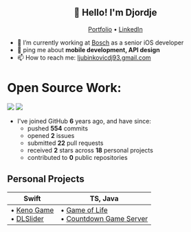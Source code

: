 <h2 align="center">👋 Hello! I'm Djordje</h2>
<p align="center">
  <a href="https://ljubinkovicdj93.github.io/projects">Portfolio</a> •
  <a href="https://www.linkedin.com/in/djordje-ljubinkovic-978a8a29b/">LinkedIn</a>
</p>


- 🔭 I’m currently working at [Bosch](https://www.bosch.rs/) as a senior iOS developer
- 💬 ping me about **mobile development, API design**
- 📫 How to reach me: [ljubinkovicdj93.gmail.com](mailto:ljubinkovicdj93@gmail.com)

# Open Source Work:

![](https://github-readme-stats.vercel.app/api/top-langs/?username=ljubinkovicdj93&theme=swift&hide_border=false&include_all_commits=false&count_private=true&layout=compact)
![](https://github-readme-stats.vercel.app/api?username=ljubinkovicdj93&theme=swift&hide_border=false&include_all_commits=false&count_private=true)<br/>

- I've joined GitHub **6** years ago, and have since:
  - pushed **554** commits
  - opened **2** issues
  - submitted **22** pull requests
  - received **2** stars across **18** personal projects
  - contributed to **0** public repositories
 
## Personal Projects

| **Swift**                                                                                                                                                                                                                                                                                                                                                                                                                                                                                                                                                                                                                                                                                                                                                                                                                                                                                                                                                                                                                                                                                                                                                                                                                                                                                                                                                  | **TS**, **Java**                                                                                                                                                                                                                                                                                                                                                                                                                                                                                                                                                                                                                                                                                                                                                                                                                                                                                                                                                                                                                                                                                                                                                                                                                                                                                                        |
| --------------------------------------------------------------------------------------------------------------------------------------------------------------------------------------------------------------------------------------------------------------------------------------------------------------------------------------------------------------------------------------------------------------------------------------------------------------------------------------------------------------------------------------------------------------------------------------------------------------------------------------------------------------------------------------------------------------------------------------------------------------------------------------------------------------------------------------------------------------------------------------------------------------------------------------------------------------------------------------------------------------------------------------------------------------------------------------------------------------------------------------------------------------------------------------------------------------------------------------------------------------------------------------------------------------------------------------------------------- | --------------------------------------------------------------------------------------------------------------------------------------------------------------------------------------------------------------------------------------------------------------------------------------------------------------------------------------------------------------------------------------------------------------------------------------------------------------------------------------------------------------------------------------------------------------------------------------------------------------------------------------------------------------------------------------------------------------------------------------------------------------------------------------------------------------------------------------------------------------------------------------------------------------------------------------------------------------------------------------------------------------------------------------------------------------------------------------------------------------------------------------------------------------------------------------------------------------------------------------------------------------------------------------------------------------------------------------------------------------------------------- |
| • [Keno Game](https://github.com/ljubinkovicdj93/GreekKeno)<br>• [DLSlider](https://github.com/ljubinkovicdj93/DLSlider) | • [Game of Life](https://github.com/ljubinkovicdj93/game-of-life)<br>• [Countdown Game Server](https://github.com/ljubinkovicdj93/countdown-server) |
